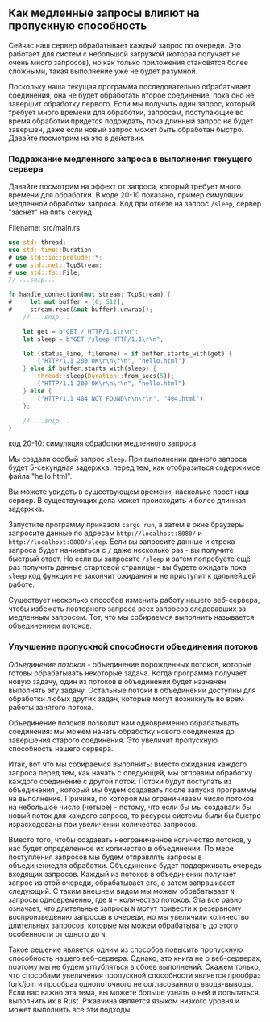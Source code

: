 ## Как медленные запросы влияют на пропускную способность

Сейчас наш сервер обрабатывает каждый запрос по очереди. Это работает для систем
с небольшой загрузкой (которая получает не очень много запросов), но как только
приложения становятся более сложными, такая выполнение уже не будет разумной.

Поскольку наша текущая программа последовательно обрабатывает соединения, она не будет
обработать второе соединение, пока оно не завершит обработку первого. Если мы
получить один запрос, который требует много времени для обработки, запросам,
поступающие во время обработки придется подождать, пока длинный запрос не будет
завершен, даже если новый запрос может быть обработан быстро. Давайте посмотрим
на это в действии.

### Подражание медленного запроса в выполнения текущего сервера

Давайте посмотрим на эффект от запроса, который требует много времени для обработки.
В коде 20-10 показано, пример симуляции медленной обработки запроса. Код при ответе
на запрос `/sleep`, сервер "заснёт" на пять секунд.

<span class="filename">Filename: src/main.rs</span>

```rust
use std::thread;
use std::time::Duration;
# use std::io::prelude::*;
# use std::net::TcpStream;
# use std::fs::File;
// ...snip...

fn handle_connection(mut stream: TcpStream) {
#     let mut buffer = [0; 512];
#     stream.read(&mut buffer).unwrap();
    // ...snip...

    let get = b"GET / HTTP/1.1\r\n";
    let sleep = b"GET /sleep HTTP/1.1\r\n";

    let (status_line, filename) = if buffer.starts_with(get) {
        ("HTTP/1.1 200 OK\r\n\r\n", "hello.html")
    } else if buffer.starts_with(sleep) {
        thread::sleep(Duration::from_secs(5));
        ("HTTP/1.1 200 OK\r\n\r\n", "hello.html")
    } else {
        ("HTTP/1.1 404 NOT FOUND\r\n\r\n", "404.html")
    };

    // ...snip...
}
```

<span class="caption">код 20-10: симуляция обработки медленного запроса</span>

Мы создали особый запрос `sleep`. При выполнении данного запроса будет 5-секундная
задержка, перед тем, как отобразиться содержимое файла "hello.html".

Вы можете увидеть в существующем времени, насколько прост наш сервер. В существующих дела
может происходить и более длинная задержка.

Запустите программу приказом `cargo run`, а затем в окне браузеры запросите данные
по адресам `http://localhost:8080/` и `http://localhost:8080/sleep`. Если вы запросите
данные и строка запроса будет начинаться с `/` даже несколько раз - вы получите
быстрый ответ. Но если вы запросите `/sleep` и затем попробуете ещё раз получить
данные стартовой страницы - вы будете ожидать пока `sleep` код функции не закончит
ожидания и не приступит к дальнейшей работе.

Существует несколько способов изменить работу нашего веб-сервера, чтобы избежать
повторного запроса всех запросов следовавших за медленным запросом. Тот, что мы
собираемся выполнить называется объединением потоков.

### Улучшение пропускной способности объединения потоков

*Объединение потоков* - объединение порожденных потоков, которые готовы обрабатывать некоторые
задача. Когда программа получает новую задачу, один из потоков в объединении будет
назначен выполнять эту задачу. Остальные потоки в объединении доступны для обработки
любых других задач, которые могут возникнуть во врем работы занятого потока.

Объединение потоков позволит нам одновременно обрабатывать соединения: мы можем начать
обработку нового соединения до завершения старого соединения. Это увеличит
пропускную способность нашего сервера.

Итак, вот что мы собираемся выполнить: вместо ожидания каждого запроса
перед тем, как начать с следующей, мы отправим обработку каждого
соединение с другой поток. Потоки будут поступать из объединения , который мы будем создавать
после запуска программы на выполнение. Причина, по которой мы ограничиваем
число потоков на небольшое число (четыре) - потому, что если бы мы создавали бы
новый поток для каждого запроса, то ресурсы системы были бы быстро израсходованы
при увеличении количества запросов.

Вместо того, чтобы создавать неограниченное количество потоков, у нас будет определенное
их количество в объединении. По мере поступления запросов мы будем отправлять запросы в
объединениедля обработки. Объединение будет поддерживать очередь входящих запросов. Каждый из
потоков в объединении получает запрос из этой очереди, обрабатывает его, а затем запрашивает
следующий. С таким внешнем видом мы можем обрабатывает `N` запросы одновременно, где
`N` - количество потоков. Эта все равно означает, что длительные запросы `N` могут
привести к резервному воспроизведению запросов в очереди, но мы увеличили количество
длительных запросов, которые мы можем обрабатывать до этого особенности от одного до `N`.

Такое решение является одним из способов повысить пропускную способность нашего
веб-сервера. Однако, это книга не о веб-серверах, поэтому мы не будем углубляться
в сбоев выполнений. Скажем только, что способами увеличения пропускной способности
является прообраз fork/join и прообраз однопоточного не согласованного ввода-выводы. Если
вас важно эта тема, вы можете больше узнать о ней и попытаться выполнить их
в Rust. Ржавчина является языком низкого уровня и может выполнить все эти подходы.

